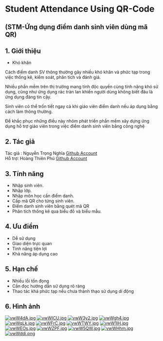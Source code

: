 # Student Attendance Using QR-Code 
## (STM-Ứng dụng điểm danh sinh viên dùng mã QR)

## 1. Giới thiệu
- Khó khăn
<p>  Cách điểm danh SV thông thường gây nhiều khó khăn và phức tạp trong việc thống kê, kiểm soát, phân tích và đánh giá.  </p>
<p>Nhiều phần mềm trên thị trường mang tính độc quyền cùng tính năng khó sử dụng, cũng như ứng dụng rác tràn lan khiến người dùng không biết đâu là ứng dụng đáng tin cậy.
</p>
<p>Sinh viên có thể trốn tiết ngay cả khi giáo viên điểm danh nếu áp dụng bằng cách làm thông thường.</p>
<p>Để khắc phục những điều này nhóm phát triển phần mềm xây dựng ứng dụng hỗ trợ giáo viên trong việc điểm danh sinh viên bằng công nghệ </p>

## 2. Tác giả
<il> Tác giả : Nguyễn Trọng Nghĩa  </il> 
[Github Account](https://github.com/futureskyprojects)
<br>
<il> Hỗ trợ: Hoàng Thiên Phú </il>
[Github Account](https://github.com/mchoang98)


## 3. Tính năng
- Nhập sinh viên.
- Nhập lớp. 
- Nhập môn học cần điểm danh.
- Cấp mã QR cho từng sinh viên.
- Điểm danh sinh viên bằng quét mã QR
- Phân tích thống kê qua biểu đồ và biểu mẫu.
## 4. Ưu điểm
- Dễ sử dụng
- Giao diện trực quan
- Tính năng tiện lợi
- Khả năng áp dụng cao
## 5. Hạn chế
- Nhiều lỗi tồn đọng
- Cần đọc hướng dẫn sử dụng rõ ràng
- Thao tác khá phức tạp nếu chưa thành thạo sử dụng di động
## 6. Hình ảnh

[![vwW4dA.jpg](https://b.imge.to/2019/12/10/vwW4dA.jpg)](https://imge.to/i/vwW4dA)
[![vwWICU.jpg](https://b.imge.to/2019/12/10/vwWICU.jpg)](https://imge.to/i/vwWICU)
[![vwW3y2.jpg](https://a.imge.to/2019/12/10/vwW3y2.jpg)](https://imge.to/i/vwW3y2)
[![vwWgh4.jpg](https://a.imge.to/2019/12/10/vwWgh4.jpg)](https://imge.to/i/vwWgh4)
[![vwWqLk.jpg](https://b.imge.to/2019/12/10/vwWqLk.jpg)](https://imge.to/i/vwWqLk)
[![vwWFrC.jpg](https://c.imge.to/2019/12/10/vwWFrC.jpg)](https://imge.to/i/vwWFrC)
[![vwWTWY.jpg](https://c.imge.to/2019/12/10/vwWTWY.jpg)](https://imge.to/i/vwWTWY)
[![vwW1IH.jpg](https://c.imge.to/2019/12/10/vwW1IH.jpg)](https://imge.to/i/vwW1IH)
[![vwWEOs.jpg](https://a.imge.to/2019/12/10/vwWEOs.jpg)](https://imge.to/i/vwWEOs)
[![vwWZPF.jpg](https://c.imge.to/2019/12/10/vwWZPF.jpg)](https://imge.to/i/vwWZPF)
[![vwW5QW.jpg](https://b.imge.to/2019/12/10/vwW5QW.jpg)](https://imge.to/i/vwW5QW)
[![vwWHhm.jpg](https://b.imge.to/2019/12/10/vwWHhm.jpg)](https://imge.to/i/vwWHhm)
[![vwWddi.png](https://c.imge.to/2019/12/10/vwWddi.png)](https://imge.to/i/vwWddi)

 	
